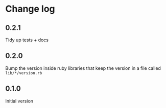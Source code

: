 # Change log

## 0.2.1

Tidy up tests + docs

## 0.2.0

Bump the version inside ruby libraries that keep the version in a file called `lib/*/version.rb`

## 0.1.0

Initial version